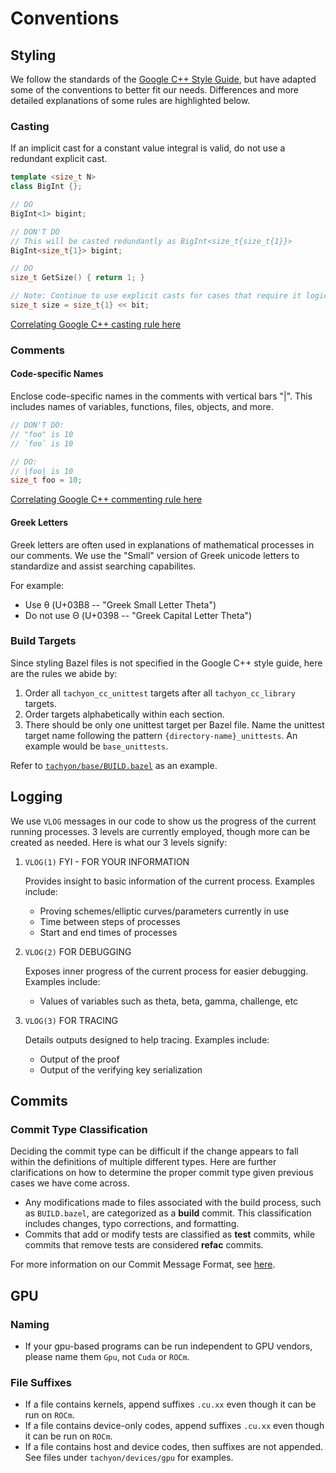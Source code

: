 # Conventions

## Styling

We follow the standards of the [Google C++ Style Guide](https://google.github.io/styleguide/cppguide.html), but have adapted some of the conventions to better fit our needs. Differences and more detailed explanations of some rules are highlighted below.

### Casting

If an implicit cast for a constant value integral is valid, do not use a redundant explicit cast.

```c++
template <size_t N>
class BigInt {};

// DO
BigInt<1> bigint;

// DON'T DO
// This will be casted redundantly as BigInt<size_t{size_t{1}}>
BigInt<size_t{1}> bigint;

// DO
size_t GetSize() { return 1; }

// Note: Continue to use explicit casts for cases that require it logically
size_t size = size_t{1} << bit;
```

[Correlating Google C++ casting rule here](https://google.github.io/styleguide/cppguide.html#Casting)

### Comments

#### Code-specific Names

Enclose code-specific names in the comments with vertical bars "|". This includes names of variables, functions, files, objects, and more.

```c++
// DON'T DO:
// "foo" is 10
// `foo` is 10

// DO:
// |foo| is 10
size_t foo = 10;
```

[Correlating Google C++ commenting rule here](https://google.github.io/styleguide/cppguide.html#Function_Comments)

#### Greek Letters

Greek letters are often used in explanations of mathematical processes in our comments. We use the "Small" version of Greek unicode letters to standardize and assist searching capabilites.

For example:

- Use θ (U+03B8 -- "Greek Small Letter Theta")
- Do not use Θ (U+0398 -- "Greek Capital Letter Theta")

### Build Targets

Since styling Bazel files is not specified in the Google C++ style guide, here are the rules we abide by:

1. Order all `tachyon_cc_unittest` targets after all `tachyon_cc_library` targets.
2. Order targets alphabetically within each section.
3. There should be only one unittest target per Bazel file. Name the unittest target name following the pattern `{directory-name}_unittests`. An example would be `base_unittests`.

Refer to [`tachyon/base/BUILD.bazel`](https://github.com/kroma-network/tachyon/blob/main/tachyon/base/BUILD.bazel) as an example.

## Logging

We use `VLOG` messages in our code to show us the progress of the current running processes. 3 levels are currently employed, though more can be created as needed. Here is what our 3 levels signify:

1. `VLOG(1)` FYI - FOR YOUR INFORMATION

    Provides insight to basic information of the current process. Examples include:
  
      - Proving schemes/elliptic curves/parameters currently in use
      - Time between steps of processes
      - Start and end times of processes

2. `VLOG(2)` FOR DEBUGGING

    Exposes inner progress of the current process for easier debugging. Examples include:

      - Values of variables such as theta, beta, gamma, challenge, etc

3. `VLOG(3)` FOR TRACING

    Details outputs designed to help tracing. Examples include:

      - Output of the proof
      - Output of the verifying key serialization

## Commits

### Commit Type Classification

Deciding the commit type can be difficult if the change appears to fall within the definitions of multiple different types. Here are further clarifications on how to determine the proper commit type given previous cases we have come across.

- Any modifications made to files associated with the build process, such as `BUILD.bazel`, are categorized as a **build** commit. This classification includes changes, typo corrections, and formatting.
- Commits that add or modify tests are classified as **test** commits, while commits that remove tests are considered **refac** commits.

For more information on our Commit Message Format, see [here](https://github.com/kroma-network/.github/blob/main/CONTRIBUTING.md#commit-message-format).

## GPU

### Naming

- If your gpu-based programs can be run independent to GPU vendors, please name them `Gpu`, not `Cuda` or `ROCm`.

### File Suffixes

- If a file contains kernels, append suffixes `.cu.xx` even though it can be run on `ROCm`.
- If a file contains device-only codes, append suffixes `.cu.xx` even though it can be run on `ROCm`.
- If a file contains host and device codes, then suffixes are not appended.
  See files under `tachyon/devices/gpu` for examples.
